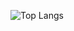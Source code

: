 ![Top Langs](https://github-readme-stats.vercel.app/api/top-langs/?username=MohammedElhadidy&layout=compact)

